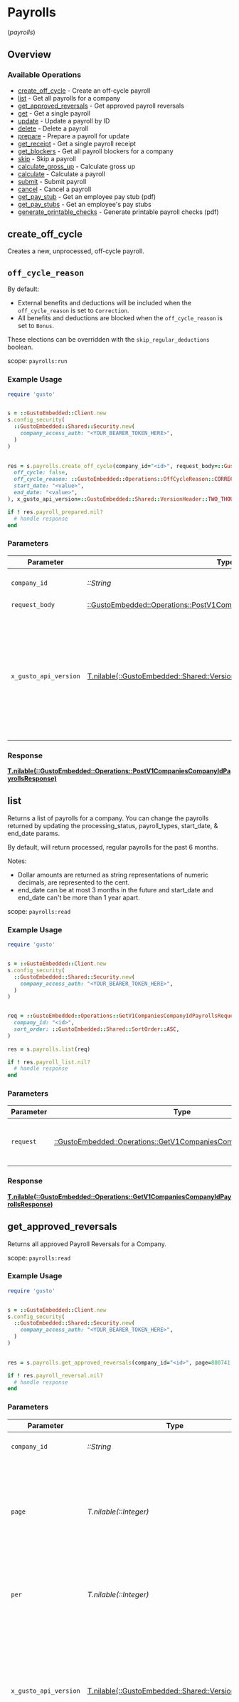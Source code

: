 # Payrolls
(*payrolls*)

## Overview

### Available Operations

* [create_off_cycle](#create_off_cycle) - Create an off-cycle payroll
* [list](#list) - Get all payrolls for a company
* [get_approved_reversals](#get_approved_reversals) - Get approved payroll reversals
* [get](#get) - Get a single payroll
* [update](#update) - Update a payroll by ID
* [delete](#delete) - Delete a payroll
* [prepare](#prepare) - Prepare a payroll for update
* [get_receipt](#get_receipt) - Get a single payroll receipt
* [get_blockers](#get_blockers) - Get all payroll blockers for a company
* [skip](#skip) - Skip a payroll
* [calculate_gross_up](#calculate_gross_up) - Calculate gross up
* [calculate](#calculate) - Calculate a payroll
* [submit](#submit) - Submit payroll
* [cancel](#cancel) - Cancel a payroll
* [get_pay_stub](#get_pay_stub) - Get an employee pay stub (pdf)
* [get_pay_stubs](#get_pay_stubs) - Get an employee's pay stubs
* [generate_printable_checks](#generate_printable_checks) - Generate printable payroll checks (pdf)

## create_off_cycle

Creates a new, unprocessed, off-cycle payroll.

## `off_cycle_reason`
By default:
- External benefits and deductions will be included when the `off_cycle_reason` is set to `Correction`.
- All benefits and deductions are blocked when the `off_cycle_reason` is set to `Bonus`.

These elections can be overridden with the `skip_regular_deductions` boolean.

scope: `payrolls:run`

### Example Usage

```ruby
require 'gusto'


s = ::GustoEmbedded::Client.new
s.config_security(
  ::GustoEmbedded::Shared::Security.new(
    company_access_auth: "<YOUR_BEARER_TOKEN_HERE>",
  )
)

    
res = s.payrolls.create_off_cycle(company_id="<id>", request_body=::GustoEmbedded::Operations::PostV1CompaniesCompanyIdPayrollsRequestBody.new(
  off_cycle: false,
  off_cycle_reason: ::GustoEmbedded::Operations::OffCycleReason::CORRECTION,
  start_date: "<value>",
  end_date: "<value>",
), x_gusto_api_version=::GustoEmbedded::Shared::VersionHeader::TWO_THOUSAND_AND_TWENTY_FOUR_04_01)

if ! res.payroll_prepared.nil?
  # handle response
end

```

### Parameters

| Parameter                                                                                                                                                                                                                    | Type                                                                                                                                                                                                                         | Required                                                                                                                                                                                                                     | Description                                                                                                                                                                                                                  |
| ---------------------------------------------------------------------------------------------------------------------------------------------------------------------------------------------------------------------------- | ---------------------------------------------------------------------------------------------------------------------------------------------------------------------------------------------------------------------------- | ---------------------------------------------------------------------------------------------------------------------------------------------------------------------------------------------------------------------------- | ---------------------------------------------------------------------------------------------------------------------------------------------------------------------------------------------------------------------------- |
| `company_id`                                                                                                                                                                                                                 | *::String*                                                                                                                                                                                                                   | :heavy_check_mark:                                                                                                                                                                                                           | The UUID of the company                                                                                                                                                                                                      |
| `request_body`                                                                                                                                                                                                               | [::GustoEmbedded::Operations::PostV1CompaniesCompanyIdPayrollsRequestBody](../../models/operations/postv1companiescompanyidpayrollsrequestbody.md)                                                                           | :heavy_check_mark:                                                                                                                                                                                                           | N/A                                                                                                                                                                                                                          |
| `x_gusto_api_version`                                                                                                                                                                                                        | [T.nilable(::GustoEmbedded::Shared::VersionHeader)](../../models/shared/versionheader.md)                                                                                                                                    | :heavy_minus_sign:                                                                                                                                                                                                           | Determines the date-based API version associated with your API call. If none is provided, your application's [minimum API version](https://docs.gusto.com/embedded-payroll/docs/api-versioning#minimum-api-version) is used. |

### Response

**[T.nilable(::GustoEmbedded::Operations::PostV1CompaniesCompanyIdPayrollsResponse)](../../models/operations/postv1companiescompanyidpayrollsresponse.md)**



## list

Returns a list of payrolls for a company. You can change the payrolls returned by updating the processing_status, payroll_types, start_date, & end_date params.

By default, will return processed, regular payrolls for the past 6 months.

Notes:
* Dollar amounts are returned as string representations of numeric decimals, are represented to the cent.
* end_date can be at most 3 months in the future and start_date and end_date can't be more than 1 year apart.

scope: `payrolls:read`

### Example Usage

```ruby
require 'gusto'


s = ::GustoEmbedded::Client.new
s.config_security(
  ::GustoEmbedded::Shared::Security.new(
    company_access_auth: "<YOUR_BEARER_TOKEN_HERE>",
  )
)


req = ::GustoEmbedded::Operations::GetV1CompaniesCompanyIdPayrollsRequest.new(
  company_id: "<id>",
  sort_order: ::GustoEmbedded::Shared::SortOrder::ASC,
)
    
res = s.payrolls.list(req)

if ! res.payroll_list.nil?
  # handle response
end

```

### Parameters

| Parameter                                                                                                                                | Type                                                                                                                                     | Required                                                                                                                                 | Description                                                                                                                              |
| ---------------------------------------------------------------------------------------------------------------------------------------- | ---------------------------------------------------------------------------------------------------------------------------------------- | ---------------------------------------------------------------------------------------------------------------------------------------- | ---------------------------------------------------------------------------------------------------------------------------------------- |
| `request`                                                                                                                                | [::GustoEmbedded::Operations::GetV1CompaniesCompanyIdPayrollsRequest](../../models/operations/getv1companiescompanyidpayrollsrequest.md) | :heavy_check_mark:                                                                                                                       | The request object to use for the request.                                                                                               |

### Response

**[T.nilable(::GustoEmbedded::Operations::GetV1CompaniesCompanyIdPayrollsResponse)](../../models/operations/getv1companiescompanyidpayrollsresponse.md)**



## get_approved_reversals

Returns all approved Payroll Reversals for a Company.

scope: `payrolls:read`

### Example Usage

```ruby
require 'gusto'


s = ::GustoEmbedded::Client.new
s.config_security(
  ::GustoEmbedded::Shared::Security.new(
    company_access_auth: "<YOUR_BEARER_TOKEN_HERE>",
  )
)

    
res = s.payrolls.get_approved_reversals(company_id="<id>", page=880741, per=832368, x_gusto_api_version=::GustoEmbedded::Shared::VersionHeader::TWO_THOUSAND_AND_TWENTY_FOUR_04_01)

if ! res.payroll_reversal.nil?
  # handle response
end

```

### Parameters

| Parameter                                                                                                                                                                                                                    | Type                                                                                                                                                                                                                         | Required                                                                                                                                                                                                                     | Description                                                                                                                                                                                                                  |
| ---------------------------------------------------------------------------------------------------------------------------------------------------------------------------------------------------------------------------- | ---------------------------------------------------------------------------------------------------------------------------------------------------------------------------------------------------------------------------- | ---------------------------------------------------------------------------------------------------------------------------------------------------------------------------------------------------------------------------- | ---------------------------------------------------------------------------------------------------------------------------------------------------------------------------------------------------------------------------- |
| `company_id`                                                                                                                                                                                                                 | *::String*                                                                                                                                                                                                                   | :heavy_check_mark:                                                                                                                                                                                                           | The UUID of the company                                                                                                                                                                                                      |
| `page`                                                                                                                                                                                                                       | *T.nilable(::Integer)*                                                                                                                                                                                                       | :heavy_minus_sign:                                                                                                                                                                                                           | The page that is requested. When unspecified, will load all objects unless endpoint forces pagination.                                                                                                                       |
| `per`                                                                                                                                                                                                                        | *T.nilable(::Integer)*                                                                                                                                                                                                       | :heavy_minus_sign:                                                                                                                                                                                                           | Number of objects per page. For majority of endpoints will default to 25                                                                                                                                                     |
| `x_gusto_api_version`                                                                                                                                                                                                        | [T.nilable(::GustoEmbedded::Shared::VersionHeader)](../../models/shared/versionheader.md)                                                                                                                                    | :heavy_minus_sign:                                                                                                                                                                                                           | Determines the date-based API version associated with your API call. If none is provided, your application's [minimum API version](https://docs.gusto.com/embedded-payroll/docs/api-versioning#minimum-api-version) is used. |

### Response

**[T.nilable(::GustoEmbedded::Operations::GetV1CompaniesCompanyIdPayrollReversalsResponse)](../../models/operations/getv1companiescompanyidpayrollreversalsresponse.md)**



## get

Returns a payroll. If payroll is calculated or processed, will return employee_compensations and totals.

Notes:
* Hour and dollar amounts are returned as string representations of numeric decimals.
* Hours are represented to the thousands place; dollar amounts are represented to the cent.
* Every eligible compensation is returned for each employee. If no data has yet be inserted for a given field, it defaults to “0.00” (for fixed amounts) or “0.000” (for hours ).
* To return future payrolls, you must include an `end_date` in the future.
* When include parameter with benefits value is passed, employee_benefits:read scope is required to return benefits
  * Benefits containing PHI are only visible with the `employee_benefits:read:phi` scope

scope: `payrolls:read`

### Example Usage

```ruby
require 'gusto'


s = ::GustoEmbedded::Client.new
s.config_security(
  ::GustoEmbedded::Shared::Security.new(
    company_access_auth: "<YOUR_BEARER_TOKEN_HERE>",
  )
)

    
res = s.payrolls.get(company_id="<id>", payroll_id="<id>", include=[
  ::GustoEmbedded::Operations::GetV1CompaniesCompanyIdPayrollsPayrollIdQueryParamInclude::TAXES,
], x_gusto_api_version=::GustoEmbedded::Shared::VersionHeader::TWO_THOUSAND_AND_TWENTY_FOUR_04_01)

if ! res.payroll.nil?
  # handle response
end

```

### Parameters

| Parameter                                                                                                                                                                                                                    | Type                                                                                                                                                                                                                         | Required                                                                                                                                                                                                                     | Description                                                                                                                                                                                                                  |
| ---------------------------------------------------------------------------------------------------------------------------------------------------------------------------------------------------------------------------- | ---------------------------------------------------------------------------------------------------------------------------------------------------------------------------------------------------------------------------- | ---------------------------------------------------------------------------------------------------------------------------------------------------------------------------------------------------------------------------- | ---------------------------------------------------------------------------------------------------------------------------------------------------------------------------------------------------------------------------- |
| `company_id`                                                                                                                                                                                                                 | *::String*                                                                                                                                                                                                                   | :heavy_check_mark:                                                                                                                                                                                                           | The UUID of the company                                                                                                                                                                                                      |
| `payroll_id`                                                                                                                                                                                                                 | *::String*                                                                                                                                                                                                                   | :heavy_check_mark:                                                                                                                                                                                                           | The UUID of the payroll                                                                                                                                                                                                      |
| `include`                                                                                                                                                                                                                    | T::Array<[::GustoEmbedded::Operations::GetV1CompaniesCompanyIdPayrollsPayrollIdQueryParamInclude](../../models/operations/getv1companiescompanyidpayrollspayrollidqueryparaminclude.md)>                                     | :heavy_minus_sign:                                                                                                                                                                                                           | Include the requested attribute in the response, for multiple attributes comma separate the values, i.e. `?include=benefits,deductions,taxes`                                                                                |
| `x_gusto_api_version`                                                                                                                                                                                                        | [T.nilable(::GustoEmbedded::Shared::VersionHeader)](../../models/shared/versionheader.md)                                                                                                                                    | :heavy_minus_sign:                                                                                                                                                                                                           | Determines the date-based API version associated with your API call. If none is provided, your application's [minimum API version](https://docs.gusto.com/embedded-payroll/docs/api-versioning#minimum-api-version) is used. |

### Response

**[T.nilable(::GustoEmbedded::Operations::GetV1CompaniesCompanyIdPayrollsPayrollIdResponse)](../../models/operations/getv1companiescompanyidpayrollspayrollidresponse.md)**



## update

This endpoint allows you to update information for one or more employees for a specific **unprocessed** payroll.  You can think of the **unprocessed**
payroll object as a template of fields that you can update.  You cannot modify the structure of the payroll object through this endpoint, only values
of the fields included in the payroll.  If you do not include specific employee compensations or fixed/hourly compensations in your request body, they
will not be removed from the payroll.

scope: `payrolls:write`

### Example Usage

```ruby
require 'gusto'


s = ::GustoEmbedded::Client.new
s.config_security(
  ::GustoEmbedded::Shared::Security.new(
    company_access_auth: "<YOUR_BEARER_TOKEN_HERE>",
  )
)

    
res = s.payrolls.update(company_id="<id>", payroll_id="<id>", request_body=::GustoEmbedded::Operations::PutV1CompaniesCompanyIdPayrollsRequestBody.new(
  employee_compensations: [
    ::GustoEmbedded::Operations::EmployeeCompensations.new(),
  ],
), x_gusto_api_version=::GustoEmbedded::Shared::VersionHeader::TWO_THOUSAND_AND_TWENTY_FOUR_04_01)

if ! res.payroll_prepared.nil?
  # handle response
end

```

### Parameters

| Parameter                                                                                                                                                                                                                    | Type                                                                                                                                                                                                                         | Required                                                                                                                                                                                                                     | Description                                                                                                                                                                                                                  |
| ---------------------------------------------------------------------------------------------------------------------------------------------------------------------------------------------------------------------------- | ---------------------------------------------------------------------------------------------------------------------------------------------------------------------------------------------------------------------------- | ---------------------------------------------------------------------------------------------------------------------------------------------------------------------------------------------------------------------------- | ---------------------------------------------------------------------------------------------------------------------------------------------------------------------------------------------------------------------------- |
| `company_id`                                                                                                                                                                                                                 | *::String*                                                                                                                                                                                                                   | :heavy_check_mark:                                                                                                                                                                                                           | The UUID of the company                                                                                                                                                                                                      |
| `payroll_id`                                                                                                                                                                                                                 | *::String*                                                                                                                                                                                                                   | :heavy_check_mark:                                                                                                                                                                                                           | The UUID of the payroll                                                                                                                                                                                                      |
| `request_body`                                                                                                                                                                                                               | [::GustoEmbedded::Operations::PutV1CompaniesCompanyIdPayrollsRequestBody](../../models/operations/putv1companiescompanyidpayrollsrequestbody.md)                                                                             | :heavy_check_mark:                                                                                                                                                                                                           | N/A                                                                                                                                                                                                                          |
| `x_gusto_api_version`                                                                                                                                                                                                        | [T.nilable(::GustoEmbedded::Shared::VersionHeader)](../../models/shared/versionheader.md)                                                                                                                                    | :heavy_minus_sign:                                                                                                                                                                                                           | Determines the date-based API version associated with your API call. If none is provided, your application's [minimum API version](https://docs.gusto.com/embedded-payroll/docs/api-versioning#minimum-api-version) is used. |

### Response

**[T.nilable(::GustoEmbedded::Operations::PutV1CompaniesCompanyIdPayrollsResponse)](../../models/operations/putv1companiescompanyidpayrollsresponse.md)**



## delete

This endpoint allows you to delete an **unprocessed** payroll.

By default the payroll and associated data is deleted synchronously. To request an asynchronous delete, use the `async=true` query parameter. In both cases validation of ability to delete will be performed and an Unprocessable Entity error will be returned if the payroll is not able to be deleted. A successful synchronous delete will return `204/No Content`. When a payroll has been enqueued for asynchronous deletion, `202/Accepted` will be returned.

scope: `payrolls:run`

### Example Usage

```ruby
require 'gusto'


s = ::GustoEmbedded::Client.new
s.config_security(
  ::GustoEmbedded::Shared::Security.new(
    company_access_auth: "<YOUR_BEARER_TOKEN_HERE>",
  )
)

    
res = s.payrolls.delete(company_id="<id>", payroll_id="<id>", async=false, x_gusto_api_version=::GustoEmbedded::Shared::VersionHeader::TWO_THOUSAND_AND_TWENTY_FOUR_04_01)

if res.status_code == 200
  # handle response
end

```

### Parameters

| Parameter                                                                                                                                                                                                                    | Type                                                                                                                                                                                                                         | Required                                                                                                                                                                                                                     | Description                                                                                                                                                                                                                  |
| ---------------------------------------------------------------------------------------------------------------------------------------------------------------------------------------------------------------------------- | ---------------------------------------------------------------------------------------------------------------------------------------------------------------------------------------------------------------------------- | ---------------------------------------------------------------------------------------------------------------------------------------------------------------------------------------------------------------------------- | ---------------------------------------------------------------------------------------------------------------------------------------------------------------------------------------------------------------------------- |
| `company_id`                                                                                                                                                                                                                 | *::String*                                                                                                                                                                                                                   | :heavy_check_mark:                                                                                                                                                                                                           | The UUID of the company                                                                                                                                                                                                      |
| `payroll_id`                                                                                                                                                                                                                 | *::String*                                                                                                                                                                                                                   | :heavy_check_mark:                                                                                                                                                                                                           | The UUID of the payroll                                                                                                                                                                                                      |
| `async`                                                                                                                                                                                                                      | *T.nilable(T::Boolean)*                                                                                                                                                                                                      | :heavy_minus_sign:                                                                                                                                                                                                           | When true, request an asynchronous delete of the payroll.                                                                                                                                                                    |
| `x_gusto_api_version`                                                                                                                                                                                                        | [T.nilable(::GustoEmbedded::Shared::VersionHeader)](../../models/shared/versionheader.md)                                                                                                                                    | :heavy_minus_sign:                                                                                                                                                                                                           | Determines the date-based API version associated with your API call. If none is provided, your application's [minimum API version](https://docs.gusto.com/embedded-payroll/docs/api-versioning#minimum-api-version) is used. |

### Response

**[T.nilable(::GustoEmbedded::Operations::DeleteV1CompaniesCompanyIdPayrollsResponse)](../../models/operations/deletev1companiescompanyidpayrollsresponse.md)**



## prepare

This endpoint will build the payroll and get it ready for making updates. This includes adding/removing eligible employees from the Payroll and updating the check_date, payroll_deadline, and payroll_status_meta dates & times.

Notes:
 * Will null out calculated_at & totals if a payroll has already been calculated.
 * Will return the version param used for updating the payroll

scope: `payrolls:write`

### Example Usage

```ruby
require 'gusto'


s = ::GustoEmbedded::Client.new
s.config_security(
  ::GustoEmbedded::Shared::Security.new(
    company_access_auth: "<YOUR_BEARER_TOKEN_HERE>",
  )
)

    
res = s.payrolls.prepare(company_id="<id>", payroll_id="<id>", x_gusto_api_version=::GustoEmbedded::Shared::VersionHeader::TWO_THOUSAND_AND_TWENTY_FOUR_04_01)

if ! res.payroll_prepared.nil?
  # handle response
end

```

### Parameters

| Parameter                                                                                                                                                                                                                    | Type                                                                                                                                                                                                                         | Required                                                                                                                                                                                                                     | Description                                                                                                                                                                                                                  |
| ---------------------------------------------------------------------------------------------------------------------------------------------------------------------------------------------------------------------------- | ---------------------------------------------------------------------------------------------------------------------------------------------------------------------------------------------------------------------------- | ---------------------------------------------------------------------------------------------------------------------------------------------------------------------------------------------------------------------------- | ---------------------------------------------------------------------------------------------------------------------------------------------------------------------------------------------------------------------------- |
| `company_id`                                                                                                                                                                                                                 | *::String*                                                                                                                                                                                                                   | :heavy_check_mark:                                                                                                                                                                                                           | The UUID of the company                                                                                                                                                                                                      |
| `payroll_id`                                                                                                                                                                                                                 | *::String*                                                                                                                                                                                                                   | :heavy_check_mark:                                                                                                                                                                                                           | The UUID of the payroll                                                                                                                                                                                                      |
| `x_gusto_api_version`                                                                                                                                                                                                        | [T.nilable(::GustoEmbedded::Shared::VersionHeader)](../../models/shared/versionheader.md)                                                                                                                                    | :heavy_minus_sign:                                                                                                                                                                                                           | Determines the date-based API version associated with your API call. If none is provided, your application's [minimum API version](https://docs.gusto.com/embedded-payroll/docs/api-versioning#minimum-api-version) is used. |

### Response

**[T.nilable(::GustoEmbedded::Operations::PutV1CompaniesCompanyIdPayrollsPayrollIdPrepareResponse)](../../models/operations/putv1companiescompanyidpayrollspayrollidprepareresponse.md)**



## get_receipt

Returns a payroll receipt.

Notes:
* Hour and dollar amounts are returned as string representations of numeric decimals.
* Dollar amounts are represented to the cent.
* If no data has yet be inserted for a given field, it defaults to “0.00” (for fixed amounts).

scope: `payrolls:read`

### Example Usage

```ruby
require 'gusto'


s = ::GustoEmbedded::Client.new
s.config_security(
  ::GustoEmbedded::Shared::Security.new(
    company_access_auth: "<YOUR_BEARER_TOKEN_HERE>",
  )
)

    
res = s.payrolls.get_receipt(payroll_uuid="<id>", x_gusto_api_version=::GustoEmbedded::Shared::VersionHeader::TWO_THOUSAND_AND_TWENTY_FOUR_04_01)

if ! res.payroll_receipt.nil?
  # handle response
end

```

### Parameters

| Parameter                                                                                                                                                                                                                    | Type                                                                                                                                                                                                                         | Required                                                                                                                                                                                                                     | Description                                                                                                                                                                                                                  |
| ---------------------------------------------------------------------------------------------------------------------------------------------------------------------------------------------------------------------------- | ---------------------------------------------------------------------------------------------------------------------------------------------------------------------------------------------------------------------------- | ---------------------------------------------------------------------------------------------------------------------------------------------------------------------------------------------------------------------------- | ---------------------------------------------------------------------------------------------------------------------------------------------------------------------------------------------------------------------------- |
| `payroll_uuid`                                                                                                                                                                                                               | *::String*                                                                                                                                                                                                                   | :heavy_check_mark:                                                                                                                                                                                                           | The UUID of the payroll                                                                                                                                                                                                      |
| `x_gusto_api_version`                                                                                                                                                                                                        | [T.nilable(::GustoEmbedded::Shared::VersionHeader)](../../models/shared/versionheader.md)                                                                                                                                    | :heavy_minus_sign:                                                                                                                                                                                                           | Determines the date-based API version associated with your API call. If none is provided, your application's [minimum API version](https://docs.gusto.com/embedded-payroll/docs/api-versioning#minimum-api-version) is used. |

### Response

**[T.nilable(::GustoEmbedded::Operations::GetV1PaymentReceiptsPayrollsPayrollUuidResponse)](../../models/operations/getv1paymentreceiptspayrollspayrolluuidresponse.md)**



## get_blockers

Returns a list of reasons that prevent the company from running payrolls. See the [payroll blockers guide](https://docs.gusto.com/embedded-payroll/docs/payroll-blockers) for a complete list of reasons.

The list is empty if there are no payroll blockers.

scope: `payrolls:run`

### Example Usage

```ruby
require 'gusto'


s = ::GustoEmbedded::Client.new
s.config_security(
  ::GustoEmbedded::Shared::Security.new(
    company_access_auth: "<YOUR_BEARER_TOKEN_HERE>",
  )
)

    
res = s.payrolls.get_blockers(company_uuid="<id>", x_gusto_api_version=::GustoEmbedded::Shared::VersionHeader::TWO_THOUSAND_AND_TWENTY_FOUR_04_01)

if ! res.payroll_blocker_list.nil?
  # handle response
end

```

### Parameters

| Parameter                                                                                                                                                                                                                    | Type                                                                                                                                                                                                                         | Required                                                                                                                                                                                                                     | Description                                                                                                                                                                                                                  |
| ---------------------------------------------------------------------------------------------------------------------------------------------------------------------------------------------------------------------------- | ---------------------------------------------------------------------------------------------------------------------------------------------------------------------------------------------------------------------------- | ---------------------------------------------------------------------------------------------------------------------------------------------------------------------------------------------------------------------------- | ---------------------------------------------------------------------------------------------------------------------------------------------------------------------------------------------------------------------------- |
| `company_uuid`                                                                                                                                                                                                               | *::String*                                                                                                                                                                                                                   | :heavy_check_mark:                                                                                                                                                                                                           | The UUID of the company                                                                                                                                                                                                      |
| `x_gusto_api_version`                                                                                                                                                                                                        | [T.nilable(::GustoEmbedded::Shared::VersionHeader)](../../models/shared/versionheader.md)                                                                                                                                    | :heavy_minus_sign:                                                                                                                                                                                                           | Determines the date-based API version associated with your API call. If none is provided, your application's [minimum API version](https://docs.gusto.com/embedded-payroll/docs/api-versioning#minimum-api-version) is used. |

### Response

**[T.nilable(::GustoEmbedded::Operations::GetV1CompaniesPayrollBlockersCompanyUuidResponse)](../../models/operations/getv1companiespayrollblockerscompanyuuidresponse.md)**



## skip

Submits a $0 payroll for employees associated with the pay schedule to skip payroll. This submission is asynchronous and a successful request responds with a 202 HTTP status. Upon success, the payroll is transitioned to the `processed` state.

If the company is blocked from running payroll due to issues like incomplete setup, missing information or other compliance issues, the response will be 422 Unprocessable Entity with a categorization of the blockers as described in the error responses.

scope: `payrolls:run`

### Example Usage

```ruby
require 'gusto'


s = ::GustoEmbedded::Client.new
s.config_security(
  ::GustoEmbedded::Shared::Security.new(
    company_access_auth: "<YOUR_BEARER_TOKEN_HERE>",
  )
)

    
res = s.payrolls.skip(company_uuid="<id>", request_body=::GustoEmbedded::Operations::PostCompaniesPayrollSkipCompanyUuidRequestBody.new(
  payroll_type: ::GustoEmbedded::Operations::PayrollType::REGULAR,
), x_gusto_api_version=::GustoEmbedded::Shared::VersionHeader::TWO_THOUSAND_AND_TWENTY_FOUR_04_01)

if res.status_code == 200
  # handle response
end

```

### Parameters

| Parameter                                                                                                                                                                                                                    | Type                                                                                                                                                                                                                         | Required                                                                                                                                                                                                                     | Description                                                                                                                                                                                                                  |
| ---------------------------------------------------------------------------------------------------------------------------------------------------------------------------------------------------------------------------- | ---------------------------------------------------------------------------------------------------------------------------------------------------------------------------------------------------------------------------- | ---------------------------------------------------------------------------------------------------------------------------------------------------------------------------------------------------------------------------- | ---------------------------------------------------------------------------------------------------------------------------------------------------------------------------------------------------------------------------- |
| `company_uuid`                                                                                                                                                                                                               | *::String*                                                                                                                                                                                                                   | :heavy_check_mark:                                                                                                                                                                                                           | The UUID of the company                                                                                                                                                                                                      |
| `request_body`                                                                                                                                                                                                               | [::GustoEmbedded::Operations::PostCompaniesPayrollSkipCompanyUuidRequestBody](../../models/operations/postcompaniespayrollskipcompanyuuidrequestbody.md)                                                                     | :heavy_check_mark:                                                                                                                                                                                                           | N/A                                                                                                                                                                                                                          |
| `x_gusto_api_version`                                                                                                                                                                                                        | [T.nilable(::GustoEmbedded::Shared::VersionHeader)](../../models/shared/versionheader.md)                                                                                                                                    | :heavy_minus_sign:                                                                                                                                                                                                           | Determines the date-based API version associated with your API call. If none is provided, your application's [minimum API version](https://docs.gusto.com/embedded-payroll/docs/api-versioning#minimum-api-version) is used. |

### Response

**[T.nilable(::GustoEmbedded::Operations::PostCompaniesPayrollSkipCompanyUuidResponse)](../../models/operations/postcompaniespayrollskipcompanyuuidresponse.md)**



## calculate_gross_up

Calculates gross up earnings for an employee's payroll, given net earnings. This endpoint is only applicable to off-cycle unprocessed payrolls.

The gross up amount must then be mapped to the corresponding fixed compensation earning type to get the correct payroll amount. For example, for bonus off-cycles, the gross up amount should be set with the Bonus earning type in the payroll `fixed_compensations` field.

scope: `payrolls:run`

### Example Usage

```ruby
require 'gusto'


s = ::GustoEmbedded::Client.new
s.config_security(
  ::GustoEmbedded::Shared::Security.new(
    company_access_auth: "<YOUR_BEARER_TOKEN_HERE>",
  )
)

    
res = s.payrolls.calculate_gross_up(payroll_uuid="<id>", request_body=::GustoEmbedded::Operations::PostPayrollsGrossUpPayrollUuidRequestBody.new(
  employee_uuid: "<id>",
  net_pay: "<value>",
), x_gusto_api_version=::GustoEmbedded::Shared::VersionHeader::TWO_THOUSAND_AND_TWENTY_FOUR_04_01)

if ! res.gross_up_pay.nil?
  # handle response
end

```

### Parameters

| Parameter                                                                                                                                                                                                                    | Type                                                                                                                                                                                                                         | Required                                                                                                                                                                                                                     | Description                                                                                                                                                                                                                  |
| ---------------------------------------------------------------------------------------------------------------------------------------------------------------------------------------------------------------------------- | ---------------------------------------------------------------------------------------------------------------------------------------------------------------------------------------------------------------------------- | ---------------------------------------------------------------------------------------------------------------------------------------------------------------------------------------------------------------------------- | ---------------------------------------------------------------------------------------------------------------------------------------------------------------------------------------------------------------------------- |
| `payroll_uuid`                                                                                                                                                                                                               | *::String*                                                                                                                                                                                                                   | :heavy_check_mark:                                                                                                                                                                                                           | The UUID of the payroll                                                                                                                                                                                                      |
| `request_body`                                                                                                                                                                                                               | [::GustoEmbedded::Operations::PostPayrollsGrossUpPayrollUuidRequestBody](../../models/operations/postpayrollsgrossuppayrolluuidrequestbody.md)                                                                               | :heavy_check_mark:                                                                                                                                                                                                           | N/A                                                                                                                                                                                                                          |
| `x_gusto_api_version`                                                                                                                                                                                                        | [T.nilable(::GustoEmbedded::Shared::VersionHeader)](../../models/shared/versionheader.md)                                                                                                                                    | :heavy_minus_sign:                                                                                                                                                                                                           | Determines the date-based API version associated with your API call. If none is provided, your application's [minimum API version](https://docs.gusto.com/embedded-payroll/docs/api-versioning#minimum-api-version) is used. |

### Response

**[T.nilable(::GustoEmbedded::Operations::PostPayrollsGrossUpPayrollUuidResponse)](../../models/operations/postpayrollsgrossuppayrolluuidresponse.md)**



## calculate

Performs calculations for taxes, benefits, and deductions for an unprocessed payroll. The calculated payroll details provide a preview of the actual values that will be used when the payroll is run.

This calculation is asynchronous and a successful request responds with a 202 HTTP status. To view the details of the calculated payroll, use the GET /v1/companies/{company_id}/payrolls/{payroll_id} endpoint with *include=taxes,benefits,deductions* params.
In v2023-04-01, *show_calculation=true* is no longer required.

If the company is blocked from running payroll due to issues like incomplete setup, missing information or other compliance issues, the response will be 422 Unprocessable Entity with a categorization of the blockers as described in the error responses.

### Example Usage

```ruby
require 'gusto'


s = ::GustoEmbedded::Client.new
s.config_security(
  ::GustoEmbedded::Shared::Security.new(
    company_access_auth: "<YOUR_BEARER_TOKEN_HERE>",
  )
)

    
res = s.payrolls.calculate(company_id="<id>", payroll_id="<id>", x_gusto_api_version=::GustoEmbedded::Shared::VersionHeader::TWO_THOUSAND_AND_TWENTY_FOUR_04_01)

if res.status_code == 200
  # handle response
end

```

### Parameters

| Parameter                                                                                                                                                                                                                    | Type                                                                                                                                                                                                                         | Required                                                                                                                                                                                                                     | Description                                                                                                                                                                                                                  |
| ---------------------------------------------------------------------------------------------------------------------------------------------------------------------------------------------------------------------------- | ---------------------------------------------------------------------------------------------------------------------------------------------------------------------------------------------------------------------------- | ---------------------------------------------------------------------------------------------------------------------------------------------------------------------------------------------------------------------------- | ---------------------------------------------------------------------------------------------------------------------------------------------------------------------------------------------------------------------------- |
| `company_id`                                                                                                                                                                                                                 | *::String*                                                                                                                                                                                                                   | :heavy_check_mark:                                                                                                                                                                                                           | The UUID of the company                                                                                                                                                                                                      |
| `payroll_id`                                                                                                                                                                                                                 | *::String*                                                                                                                                                                                                                   | :heavy_check_mark:                                                                                                                                                                                                           | The UUID of the payroll                                                                                                                                                                                                      |
| `x_gusto_api_version`                                                                                                                                                                                                        | [T.nilable(::GustoEmbedded::Shared::VersionHeader)](../../models/shared/versionheader.md)                                                                                                                                    | :heavy_minus_sign:                                                                                                                                                                                                           | Determines the date-based API version associated with your API call. If none is provided, your application's [minimum API version](https://docs.gusto.com/embedded-payroll/docs/api-versioning#minimum-api-version) is used. |

### Response

**[T.nilable(::GustoEmbedded::Operations::PutV1CompaniesCompanyIdPayrollsPayrollIdCalculateResponse)](../../models/operations/putv1companiescompanyidpayrollspayrollidcalculateresponse.md)**



## submit

Submits an unprocessed payroll to be calculated and run. This submission is asynchronous and a successful request responds with a 202 HTTP status. Upon success, transitions the payroll to the `processed` state.

You should poll to ensure that payroll is processed successfully, as async errors only occur after async processing is complete.

If the company is blocked from running payroll due to issues like incomplete setup, missing information or other compliance issues, the response will be 422 Unprocessable Entity with a categorization of the blockers as described in the error responses.

scope: `payrolls:run`

### Example Usage

```ruby
require 'gusto'


s = ::GustoEmbedded::Client.new
s.config_security(
  ::GustoEmbedded::Shared::Security.new(
    company_access_auth: "<YOUR_BEARER_TOKEN_HERE>",
  )
)

    
res = s.payrolls.submit(company_id="<id>", payroll_id="<id>", request_body=::GustoEmbedded::Operations::PutV1CompaniesCompanyIdPayrollsPayrollIdSubmitRequestBody.new(), x_gusto_api_version=::GustoEmbedded::Shared::VersionHeader::TWO_THOUSAND_AND_TWENTY_FOUR_04_01)

if res.status_code == 200
  # handle response
end

```

### Parameters

| Parameter                                                                                                                                                                                                                    | Type                                                                                                                                                                                                                         | Required                                                                                                                                                                                                                     | Description                                                                                                                                                                                                                  |
| ---------------------------------------------------------------------------------------------------------------------------------------------------------------------------------------------------------------------------- | ---------------------------------------------------------------------------------------------------------------------------------------------------------------------------------------------------------------------------- | ---------------------------------------------------------------------------------------------------------------------------------------------------------------------------------------------------------------------------- | ---------------------------------------------------------------------------------------------------------------------------------------------------------------------------------------------------------------------------- |
| `company_id`                                                                                                                                                                                                                 | *::String*                                                                                                                                                                                                                   | :heavy_check_mark:                                                                                                                                                                                                           | The UUID of the company                                                                                                                                                                                                      |
| `payroll_id`                                                                                                                                                                                                                 | *::String*                                                                                                                                                                                                                   | :heavy_check_mark:                                                                                                                                                                                                           | The UUID of the payroll                                                                                                                                                                                                      |
| `request_body`                                                                                                                                                                                                               | [::GustoEmbedded::Operations::PutV1CompaniesCompanyIdPayrollsPayrollIdSubmitRequestBody](../../models/operations/putv1companiescompanyidpayrollspayrollidsubmitrequestbody.md)                                               | :heavy_check_mark:                                                                                                                                                                                                           | N/A                                                                                                                                                                                                                          |
| `x_gusto_api_version`                                                                                                                                                                                                        | [T.nilable(::GustoEmbedded::Shared::VersionHeader)](../../models/shared/versionheader.md)                                                                                                                                    | :heavy_minus_sign:                                                                                                                                                                                                           | Determines the date-based API version associated with your API call. If none is provided, your application's [minimum API version](https://docs.gusto.com/embedded-payroll/docs/api-versioning#minimum-api-version) is used. |

### Response

**[T.nilable(::GustoEmbedded::Operations::PutV1CompaniesCompanyIdPayrollsPayrollIdSubmitResponse)](../../models/operations/putv1companiescompanyidpayrollspayrollidsubmitresponse.md)**



## cancel

Transitions a `processed` payroll back to the `unprocessed` state. A payroll can be canceled if it meets both criteria:
- `processed` is true
- Current time is earlier than 3:30pm PT on the payroll_deadline

scope: `payrolls:run`


### Example Usage

```ruby
require 'gusto'


s = ::GustoEmbedded::Client.new
s.config_security(
  ::GustoEmbedded::Shared::Security.new(
    company_access_auth: "<YOUR_BEARER_TOKEN_HERE>",
  )
)

    
res = s.payrolls.cancel(company_id="<id>", payroll_id="<id>", x_gusto_api_version=::GustoEmbedded::Shared::VersionHeader::TWO_THOUSAND_AND_TWENTY_FOUR_04_01)

if ! res.payroll.nil?
  # handle response
end

```

### Parameters

| Parameter                                                                                                                                                                                                                    | Type                                                                                                                                                                                                                         | Required                                                                                                                                                                                                                     | Description                                                                                                                                                                                                                  |
| ---------------------------------------------------------------------------------------------------------------------------------------------------------------------------------------------------------------------------- | ---------------------------------------------------------------------------------------------------------------------------------------------------------------------------------------------------------------------------- | ---------------------------------------------------------------------------------------------------------------------------------------------------------------------------------------------------------------------------- | ---------------------------------------------------------------------------------------------------------------------------------------------------------------------------------------------------------------------------- |
| `company_id`                                                                                                                                                                                                                 | *::String*                                                                                                                                                                                                                   | :heavy_check_mark:                                                                                                                                                                                                           | The UUID of the company                                                                                                                                                                                                      |
| `payroll_id`                                                                                                                                                                                                                 | *::String*                                                                                                                                                                                                                   | :heavy_check_mark:                                                                                                                                                                                                           | The UUID of the payroll                                                                                                                                                                                                      |
| `x_gusto_api_version`                                                                                                                                                                                                        | [T.nilable(::GustoEmbedded::Shared::VersionHeader)](../../models/shared/versionheader.md)                                                                                                                                    | :heavy_minus_sign:                                                                                                                                                                                                           | Determines the date-based API version associated with your API call. If none is provided, your application's [minimum API version](https://docs.gusto.com/embedded-payroll/docs/api-versioning#minimum-api-version) is used. |

### Response

**[T.nilable(::GustoEmbedded::Operations::PutApiV1CompaniesCompanyIdPayrollsPayrollIdCancelResponse)](../../models/operations/putapiv1companiescompanyidpayrollspayrollidcancelresponse.md)**



## get_pay_stub

Get an employee's pay stub for the specified payroll. By default, an application/pdf response will be returned. No other content types are currently supported, but may be supported in the future.

scope: `pay_stubs:read`

### Example Usage

```ruby
require 'gusto'


s = ::GustoEmbedded::Client.new
s.config_security(
  ::GustoEmbedded::Shared::Security.new(
    company_access_auth: "<YOUR_BEARER_TOKEN_HERE>",
  )
)

    
res = s.payrolls.get_pay_stub(payroll_id="<id>", employee_id="<id>", x_gusto_api_version=::GustoEmbedded::Shared::VersionHeader::TWO_THOUSAND_AND_TWENTY_FOUR_04_01)

if res.status_code == 200
  # handle response
end

```

### Parameters

| Parameter                                                                                                                                                                                                                    | Type                                                                                                                                                                                                                         | Required                                                                                                                                                                                                                     | Description                                                                                                                                                                                                                  |
| ---------------------------------------------------------------------------------------------------------------------------------------------------------------------------------------------------------------------------- | ---------------------------------------------------------------------------------------------------------------------------------------------------------------------------------------------------------------------------- | ---------------------------------------------------------------------------------------------------------------------------------------------------------------------------------------------------------------------------- | ---------------------------------------------------------------------------------------------------------------------------------------------------------------------------------------------------------------------------- |
| `payroll_id`                                                                                                                                                                                                                 | *::String*                                                                                                                                                                                                                   | :heavy_check_mark:                                                                                                                                                                                                           | The UUID of the payroll                                                                                                                                                                                                      |
| `employee_id`                                                                                                                                                                                                                | *::String*                                                                                                                                                                                                                   | :heavy_check_mark:                                                                                                                                                                                                           | The UUID of the employee                                                                                                                                                                                                     |
| `x_gusto_api_version`                                                                                                                                                                                                        | [T.nilable(::GustoEmbedded::Shared::VersionHeader)](../../models/shared/versionheader.md)                                                                                                                                    | :heavy_minus_sign:                                                                                                                                                                                                           | Determines the date-based API version associated with your API call. If none is provided, your application's [minimum API version](https://docs.gusto.com/embedded-payroll/docs/api-versioning#minimum-api-version) is used. |

### Response

**[T.nilable(::GustoEmbedded::Operations::GetV1PayrollsPayrollUuidEmployeesEmployeeUuidPayStubResponse)](../../models/operations/getv1payrollspayrolluuidemployeesemployeeuuidpaystubresponse.md)**



## get_pay_stubs

Get an employee's pay stubs

scope: `pay_stubs:read`

### Example Usage

```ruby
require 'gusto'


s = ::GustoEmbedded::Client.new
s.config_security(
  ::GustoEmbedded::Shared::Security.new(
    company_access_auth: "<YOUR_BEARER_TOKEN_HERE>",
  )
)

    
res = s.payrolls.get_pay_stubs(employee_id="<id>", x_gusto_api_version=::GustoEmbedded::Shared::VersionHeader::TWO_THOUSAND_AND_TWENTY_FOUR_04_01)

if ! res.employee_pay_stubs_list.nil?
  # handle response
end

```

### Parameters

| Parameter                                                                                                                                                                                                                    | Type                                                                                                                                                                                                                         | Required                                                                                                                                                                                                                     | Description                                                                                                                                                                                                                  |
| ---------------------------------------------------------------------------------------------------------------------------------------------------------------------------------------------------------------------------- | ---------------------------------------------------------------------------------------------------------------------------------------------------------------------------------------------------------------------------- | ---------------------------------------------------------------------------------------------------------------------------------------------------------------------------------------------------------------------------- | ---------------------------------------------------------------------------------------------------------------------------------------------------------------------------------------------------------------------------- |
| `employee_id`                                                                                                                                                                                                                | *::String*                                                                                                                                                                                                                   | :heavy_check_mark:                                                                                                                                                                                                           | The UUID of the employee                                                                                                                                                                                                     |
| `x_gusto_api_version`                                                                                                                                                                                                        | [T.nilable(::GustoEmbedded::Shared::VersionHeader)](../../models/shared/versionheader.md)                                                                                                                                    | :heavy_minus_sign:                                                                                                                                                                                                           | Determines the date-based API version associated with your API call. If none is provided, your application's [minimum API version](https://docs.gusto.com/embedded-payroll/docs/api-versioning#minimum-api-version) is used. |

### Response

**[T.nilable(::GustoEmbedded::Operations::GetV1EmployeesEmployeeUuidPayStubsResponse)](../../models/operations/getv1employeesemployeeuuidpaystubsresponse.md)**



## generate_printable_checks

This endpoint initiates the generation of employee checks for the payroll specified by payroll_uuid. A generation status and corresponding request_uuid will be returned. Use the generated document GET endpoint with document_type: `printable_payroll_checks` and request_uuid to poll the check generation process and retrieve the generated check URL upon completion.

scope: `generated_documents:write`

### Example Usage

```ruby
require 'gusto'


s = ::GustoEmbedded::Client.new
s.config_security(
  ::GustoEmbedded::Shared::Security.new(
    company_access_auth: "<YOUR_BEARER_TOKEN_HERE>",
  )
)

    
res = s.payrolls.generate_printable_checks(payroll_uuid="<id>", request_body=::GustoEmbedded::Operations::PostV1PayrollsPayrollUuidGeneratedDocumentsPrintablePayrollChecksRequestBody.new(
  printing_format: ::GustoEmbedded::Operations::PrintingFormat::BOTTOM,
), x_gusto_api_version=::GustoEmbedded::Shared::VersionHeader::TWO_THOUSAND_AND_TWENTY_FOUR_04_01)

if ! res.payroll_check.nil?
  # handle response
end

```

### Parameters

| Parameter                                                                                                                                                                                                                    | Type                                                                                                                                                                                                                         | Required                                                                                                                                                                                                                     | Description                                                                                                                                                                                                                  |
| ---------------------------------------------------------------------------------------------------------------------------------------------------------------------------------------------------------------------------- | ---------------------------------------------------------------------------------------------------------------------------------------------------------------------------------------------------------------------------- | ---------------------------------------------------------------------------------------------------------------------------------------------------------------------------------------------------------------------------- | ---------------------------------------------------------------------------------------------------------------------------------------------------------------------------------------------------------------------------- |
| `payroll_uuid`                                                                                                                                                                                                               | *::String*                                                                                                                                                                                                                   | :heavy_check_mark:                                                                                                                                                                                                           | The UUID of the payroll                                                                                                                                                                                                      |
| `request_body`                                                                                                                                                                                                               | [::GustoEmbedded::Operations::PostV1PayrollsPayrollUuidGeneratedDocumentsPrintablePayrollChecksRequestBody](../../models/operations/postv1payrollspayrolluuidgenerateddocumentsprintablepayrollchecksrequestbody.md)         | :heavy_check_mark:                                                                                                                                                                                                           | N/A                                                                                                                                                                                                                          |
| `x_gusto_api_version`                                                                                                                                                                                                        | [T.nilable(::GustoEmbedded::Shared::VersionHeader)](../../models/shared/versionheader.md)                                                                                                                                    | :heavy_minus_sign:                                                                                                                                                                                                           | Determines the date-based API version associated with your API call. If none is provided, your application's [minimum API version](https://docs.gusto.com/embedded-payroll/docs/api-versioning#minimum-api-version) is used. |

### Response

**[T.nilable(::GustoEmbedded::Operations::PostV1PayrollsPayrollUuidGeneratedDocumentsPrintablePayrollChecksResponse)](../../models/operations/postv1payrollspayrolluuidgenerateddocumentsprintablepayrollchecksresponse.md)**

